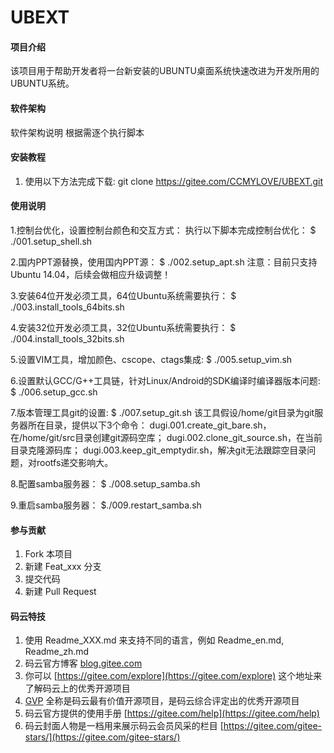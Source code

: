 # UBEXT

#### 项目介绍
该项目用于帮助开发者将一台新安装的UBUNTU桌面系统快速改进为开发所用的UBUNTU系统。

#### 软件架构
软件架构说明
根据需逐个执行脚本

#### 安装教程

1. 使用以下方法完成下载:
git clone https://gitee.com/CCMYLOVE/UBEXT.git

#### 使用说明

1.控制台优化，设置控制台颜色和交互方式：
执行以下脚本完成控制台优化：
$ ./001.setup_shell.sh

2.国内PPT源替换，使用国内PPT源：
$ ./002.setup_apt.sh
注意：目前只支持Ubuntu 14.04，后续会做相应升级调整！

3.安装64位开发必须工具，64位Ubuntu系统需要执行：
$ ./003.install_tools_64bits.sh

4.安装32位开发必须工具，32位Ubuntu系统需要执行：
$ ./004.install_tools_32bits.sh

5.设置VIM工具，增加颜色、cscope、ctags集成:
$ ./005.setup_vim.sh

6.设置默认GCC/G++工具链，针对Linux/Android的SDK编译时编译器版本问题:
$ ./006.setup_gcc.sh

7.版本管理工具git的设置:
$ ./007.setup_git.sh
该工具假设/home/git目录为git服务器所在目录，提供以下3个命令：
dugi.001.create_git_bare.sh，在/home/git/src目录创建git源码空库；
dugi.002.clone_git_source.sh，在当前目录克隆源码库；
dugi.003.keep_git_emptydir.sh，解决git无法跟踪空目录问题，对rootfs递交影响大。

8.配置samba服务器：
$ ./008.setup_samba.sh

9.重启samba服务器：
$./009.restart_samba.sh

#### 参与贡献

1. Fork 本项目
2. 新建 Feat_xxx 分支
3. 提交代码
4. 新建 Pull Request


#### 码云特技

1. 使用 Readme\_XXX.md 来支持不同的语言，例如 Readme\_en.md, Readme\_zh.md
2. 码云官方博客 [blog.gitee.com](https://blog.gitee.com)
3. 你可以 [https://gitee.com/explore](https://gitee.com/explore) 这个地址来了解码云上的优秀开源项目
4. [GVP](https://gitee.com/gvp) 全称是码云最有价值开源项目，是码云综合评定出的优秀开源项目
5. 码云官方提供的使用手册 [https://gitee.com/help](https://gitee.com/help)
6. 码云封面人物是一档用来展示码云会员风采的栏目 [https://gitee.com/gitee-stars/](https://gitee.com/gitee-stars/)